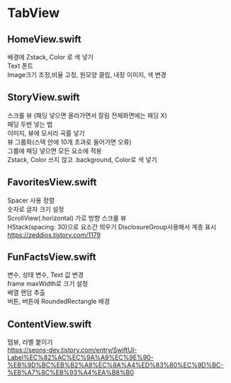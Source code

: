 # TabView
## HomeView.swift  
배경에 Zstack, Color 로 색 넣기  
Text 폰트  
Image크기 조정,비율 고정, 원모양  클립, 내장 이미지, 색 변경

## StoryView.swift
스크롤 뷰 (패딩 넣으면 올라가면서 잘림 전체화면에는 패딩 X)  
패딩 두번 넣는 법  
이미지, 뷰에 모서리 곡률 넣기  
뷰 그룹화(스택 안에 10개 초과로 들어가면 오류)  
그룹에 패딩 넣으면 모든 요소에 적용  
Zstack, Color 쓰지 않고 .background, Color로 색 넣기

## FavoritesView.swift
Spacer 사용 정렬  
숫자로 글자 크기 설정  
ScrollView(.horizontal) 가로 방향 스크롤 뷰  
HStack(spacing: 30)으로 요소간 띄우기
DisclosureGroup사용해서 계층 표시  
https://zeddios.tistory.com/1179

## FunFactsView.swift
변수, 상태 변수, Text 값 변경  
frame maxWidth로 크기 설정  
배열 랜덤 추출  
버튼, 버튼에 RoundedRectangle 배경 

## ContentView.swift  
탭뷰, 라벨 붙이기  
https://seons-dev.tistory.com/entry/SwiftUI-Label%EC%82%AC%EC%9A%A9%EC%9E%90-%EB%9D%BC%EB%B2%A8%EC%8A%A4%ED%83%80%EC%9D%BC-%EB%A7%8C%EB%93%A4%EA%B8%B0